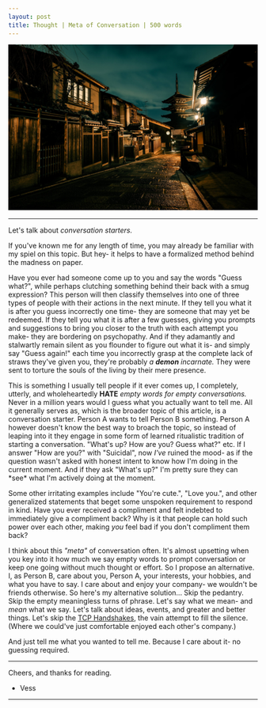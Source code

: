 ```yaml
---
layout: post
title: Thought | Meta of Conversation | 500 words
---
```


![Street](/assets/empty.jpg "A picture of an empty street.")

<hr>

Let's talk about <em>conversation starters.</em>

If you've known me for any length of time, you may already be familiar with my spiel on this topic. But hey- it helps to have a formalized method behind the madness on paper.

Have you ever had someone come up to you and say the words "Guess what?", while perhaps clutching something behind their back with a smug expression? This person will then classify themselves into one of three types of people with their actions in the next minute. If they tell you what it is after you guess incorrectly one time- they are someone that may yet be redeemed. If they tell you what it is after a few guesses, giving you prompts and suggestions to bring you closer to the truth with each attempt you make- they are bordering on psychopathy. And if they adamantly and stalwartly remain silent as you flounder to figure out what it is- and simply say "Guess again!" each time you incorrectly grasp at the complete lack of straws they've given you, they're probably <em>a <strong>demon</strong> incarnate.</em> They were sent to torture the souls of the living by their mere presence.

This is something I usually tell people if it ever comes up, I completely, utterly, and wholeheartedly <strong>HATE</strong> <em>empty words for empty conversations.</em> Never in a million years would I guess what you actually want to tell me. All it generally serves as, which is the broader topic of this article, is a conversation starter. Person A wants to tell Person B something. Person A however doesn't know the best way to broach the topic, so instead of leaping into it they engage in some form of learned ritualistic tradition of starting a conversation. "What's up? How are you? Guess what?" etc. If I answer "How are you?" with "Suicidal", now <em>I've</em> ruined the mood- as if the question wasn't asked with honest intent to know how I'm doing in the current moment. And if they ask "What's up?" I'm pretty sure they can \*see\* what I'm actively doing at the moment.

Some other irritating examples include "You're cute.", "Love you.", and other generalized statements that beget some unspoken requirement to respond in kind. Have you ever received a compliment and felt indebted to immediately give a compliment back? Why is it that people can hold such power over each other, making <em>you</em> feel bad if you don't compliment them back?

I think about this <em>"meta"</em> of conversation often. It's almost upsetting when you key into it how much we say empty words to prompt conversation or keep one going without much thought or effort. So I propose an alternative. I, as Person B, care about you, Person A, your interests, your hobbies, and what you have to say. I care about and enjoy your company- we wouldn't be friends otherwise. So here's my alternative solution... Skip the pedantry. Skip the empty meaningless turns of phrase. Let's say what we mean- and <em>mean</em> what we say. Let's talk about ideas, events, and greater and better things. Let's skip the <a href="https://www.geeksforgeeks.org/tcp-3-way-handshake-process/">TCP Handshakes</a>, the vain attempt to fill the silence. (Where we could've just comfortable enjoyed each other's company.)

And just tell me what you wanted to tell me. Because I care about it- no guessing required. 

<hr>

Cheers, and thanks for reading.

- Vess

<hr>